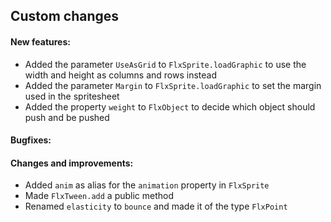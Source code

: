 Custom changes
------------------------------
#### New features:
- Added the parameter `UseAsGrid` to `FlxSprite.loadGraphic` to use the width and height as columns and rows instead
- Added the parameter `Margin` to `FlxSprite.loadGraphic` to set the margin used in the spritesheet
- Added the property `weight` to `FlxObject` to decide which object should push and be pushed

#### Bugfixes:

#### Changes and improvements:
- Added `anim` as alias for the `animation` property in `FlxSprite`
- Made `FlxTween.add` a public method
- Renamed `elasticity` to `bounce` and made it of the type `FlxPoint`